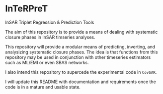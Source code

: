 # InTeRPreT
InSAR Triplet Regression & Prediction Tools

The aim of this repository is to provide a means of dealing with systematic closure phases in InSAR timseries analyses.

This repository will provide a modular means of predicting, inverting, and analysizing systematic closure phases. The idea is that functions from this repository may be used in conjunction with other timeseries estimators such as ML/EMI or even SBAS networks.

I also intend this repository to supercede the experimental code in `CovSAR`.

I will update this README with documentation and requirements once the code is in a mature and usable state.
